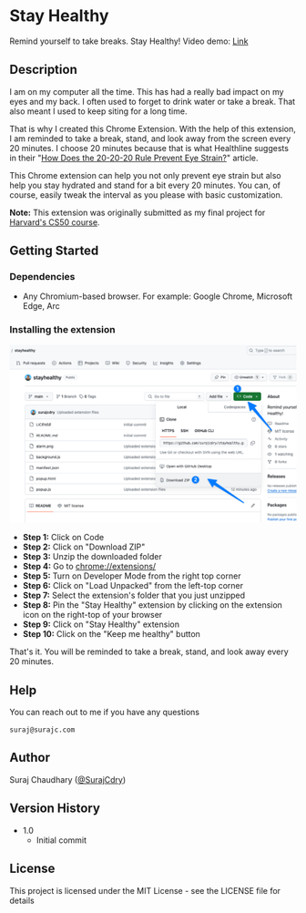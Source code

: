 # Stay Healthy

Remind yourself to take breaks. Stay Healthy!
Video demo: [Link](https://youtu.be/F6LZ3om_k1o)

## Description

I am on my computer all the time. This has had a really bad impact on my eyes and my back. I often used to forget to drink water or take a break. That also meant I used to keep siting for a long time.

That is why I created this Chrome Extension. With the help of this extension, I am reminded to take a break, stand, and look away from the screen every 20 minutes. I choose 20 minutes because that is what Healthline suggests in their "[How Does the 20-20-20 Rule Prevent Eye Strain?](https://www.healthline.com/health/eye-health/20-20-20-rule#:~:text=What's%20the%2020%2D20%2D20,a%20total%20of%2020%20seconds.)" article.

This Chrome extension can help you not only prevent eye strain but also help you stay hydrated and stand for a bit every 20 minutes. You can, of course, easily tweak the interval as you please with basic customization.

**Note:** This extension was originally submitted as my final project for [Harvard's CS50 course](https://cs50.harvard.edu/x).

## Getting Started

### Dependencies

* Any Chromium-based browser. For example: Google Chrome, Microsoft Edge, Arc

### Installing the extension

![How to install Stay Healthy Chrome Extension](https://github.com/surajcdry/stayhealthy/blob/main/installing.png?raw=true)
* **Step 1:** Click on Code
* **Step 2:** Click on "Download ZIP"
* **Step 3:** Unzip the downloaded folder
* **Step 4:** Go to [chrome://extensions/](chrome://extensions/)
* **Step 5:** Turn on Developer Mode from the right top corner
* **Step 6:** Click on "Load Unpacked" from the left-top corner
* **Step 7:** Select the extension's folder that you just unzipped
* **Step 8:** Pin the "Stay Healthy" extension by clicking on the extension icon on the right-top of your browser
* **Step 9:** Click on "Stay Healthy" extension
* **Step 10:** Click on the "Keep me healthy" button

That's it. You will be reminded to take a break, stand, and look away every 20 minutes.

## Help

You can reach out to me if you have any questions
```
suraj@surajc.com
```

## Author

Suraj Chaudhary
([@SurajCdry](https://twitter.com/surajcdry))

## Version History

* 1.0
    * Initial commit


## License

This project is licensed under the MIT License - see the LICENSE file for details
